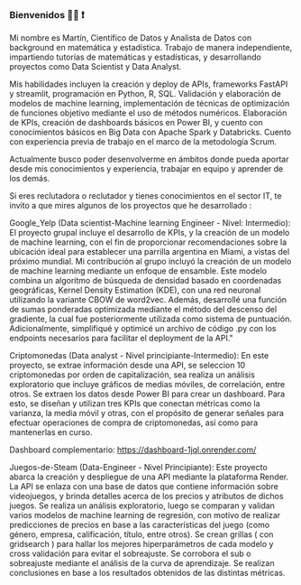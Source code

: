 ### Bienvenidos  🧑‍💻 ❗

Mi nombre es Martín, Científico de Datos y Analista de Datos con background en matemática y estadística. Trabajo de manera independiente, impartiendo tutorías de matemáticas y estadísticas, y desarrollando proyectos como Data Scientist y Data Analyst. 

Mis habilidades incluyen la creación y deploy de APIs, frameworks FastAPI y streamlit, programación en Python, R, SQL. Validación y elaboración de modelos de machine learning, implementación de técnicas de optimización de funciones objetivo mediante el uso de métodos numéricos. Elaboración de KPIs, creación de dashboards básicos en Power BI, y cuento con conocimientos básicos en Big Data con Apache Spark y Databricks. Cuento con experiencia previa de trabajo en el marco de la metodología Scrum.

Actualmente busco poder desenvolverme en ámbitos donde pueda aportar desde mis conocimientos y experiencia, trabajar en equipo y aprender de los demás. 



Si eres reclutadora o reclutador y tienes conocimientos en el sector IT, te invito a que mires algunos de los proyectos que he desarrollado :


Google_Yelp (Data scientist-Machine learning Engineer - Nivel: Intermedio): 
El proyecto grupal incluye el desarrollo de KPIs, y la creación de un modelo de machine learning, con el fin de proporcionar recomendaciones sobre la ubicación ideal para establecer una parrilla argentina en Miami, a vistas del próximo mundial. 
Mi contribución al grupo incluyó la creación de un modelo de machine learning mediante un enfoque de ensamble. Este modelo combina un algoritmo de búsqueda de densidad basado en coordenadas geográficas, Kernel Density Estimation (KDE), con una red neuronal utilizando la variante CBOW de word2vec. Además, desarrollé una función de sumas ponderadas optimizada mediante el método del descenso del gradiente, la cual fue posteriormente utilizada como sistema de puntuación. Adicionalmente, simplifiqué y optimicé un archivo de código .py con los endpoints necesarios para facilitar el deployment de la API."


Criptomonedas (Data analyst - Nivel principiante-Intermedio): En este proyecto, se extrae información desde una API, se seleccion 10 criptomonedas por orden de capitalización, sea realiza un análisis exploratorio que incluye gráficos de medias móviles, de correlación, entre otros. Se extraen los datos desde Power BI para crear un dashboard. Para esto, se diseñan y utilizan tres KPIs que conectan métricas como la varianza, la media móvil y otras, con el propósito de generar señales para efectuar operaciones de compra de criptomonedas, así como para mantenerlas en curso. 

Dashboard complementario:    https://dashboard-1jql.onrender.com/


Juegos-de-Steam (Data-Engineer - Nivel Principiante): Este proyecto abarca la creación y despliegue de una API mediante la plataforma Render. La API se enlaza con una base de datos que contiene información sobre videojuegos, y brinda detalles acerca de los precios y atributos de dichos juegos. Se realiza un análisis exploratorio, luego se comparan y validan varios modelos de machine learning de regresión, con motivo de realizar predicciones de precios en base a las características del juego (como género, empresa, calificación, título, entre otros). Se crean grillas ( con gridsearch ) para hallar los mejores hiperparámetros de cada modelo y cross validación para evitar el sobreajuste. Se corrobora el sub o sobreajuste mediante el análisis de la curva de aprendizaje. Se realizan conclusiones en base a los resultados obtenidos de las distintas métricas.

